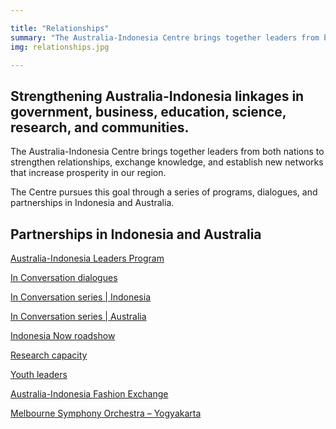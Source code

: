 ```yaml
---

title: "Relationships"
summary: "The Australia-Indonesia Centre brings together leaders from both nations to strengthen relationships, exchange knowledge, and establish new networks that increase prosperity in our region."
img: relationships.jpg

---
```


<div id="top-target"></div>

## Strengthening Australia-Indonesia linkages in government, business, education, science, research, and communities.

The Australia-Indonesia Centre brings together leaders from both nations to strengthen relationships, exchange knowledge, and establish new networks that increase prosperity in our region.

The Centre pursues this goal through a series of programs, dialogues, and partnerships in Indonesia and Australia. 

<div id="bot-target"></div>

## Partnerships in Indonesia and Australia

 [Australia-Indonesia Leaders Program](https://australiaindonesiacentre.org/leadership/)

 [In Conversation dialogues]()

 [In Conversation series | Indonesia]()

 [In Conversation series | Australia]()

 [Indonesia Now roadshow]()

 [Research capacity](https://australiaindonesiacentre.org/research/)

 [Youth leaders](https://australiaindonesiacentre.org/leadership/)

 [Australia-Indonesia Fashion Exchange](https://australiaindonesiacentre.org/news/applications-open-australia-indonesia-fashion-exchange/)

 [Melbourne Symphony Orchestra – Yogyakarta](https://australiaindonesiacentre.org/projects/mso-collaboration-government-yogyakarta/)